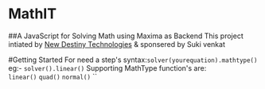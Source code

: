 # MathIT
##A JavaScript for Solving Math using Maxima as  Backend
This project intiated by [New Destiny Technologies](http://newdestiny.in) & sponsered by Suki venkat 


#Getting Started
For need a step's
   syntax:`solver(yourequation).mathtype()`
eg:-
   `solver().linear()`
   Supporting MathType function's are:
   <br>
   `linear()`
   `quad()`
   `normal()`
   ``


